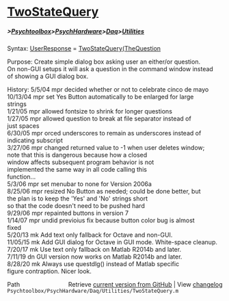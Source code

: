 # [TwoStateQuery](TwoStateQuery)
##### >[Psychtoolbox](Psychtoolbox)>[PsychHardware](PsychHardware)>[Daq](Daq)>[Utilities](Utilities)

Syntax: [UserResponse](UserResponse) = [TwoStateQuery](TwoStateQuery)[(TheQuestion]((TheQuestion),[[TheChoices](TheChoices)])  
  
Purpose: Create simple dialog box asking user an either/or question.  
On non-GUI setups it will ask a question in the command window instead  
of showing a GUI dialog box.  
  
History:  5/5/04   mpr   decided whether or not to celebrate cinco de mayo  
          10/13/04 mpr   set Yes Button automatically to be enlarged for large  
                         strings   
          1/21/05  mpr   allowed fontsize to shrink for longer questions  
          1/27/05  mpr   allowed question to break at file separator instead of  
                         just spaces   
          6/30/05  mpr   orced underscores to remain as underscores instead of  
                         indicating subscript  
          3/27/06  mpr   changed returned value to -1 when user deletes window;  
                         note that this is dangerous because how a closed  
                         window affects subsequent program behavior is not  
                         implemented the same way in all code calling this  
                         function...   
          5/3/06   mpr   set menubar to none for Version 2006a  
          8/25/06  mpr   resized No Button as needed; could be done better, but    
                         the plan is to keep the 'Yes' and 'No' strings short  
                         so that the code doesn't need to be pushed hard  
          9/29/06  mpr   repainted buttons in version 7  
          1/14/07  mpr   undid previoius fix because button color bug is almost  
                         fixed  
          5/20/13  mk    Add text only fallback for Octave and non-GUI.  
         11/05/15  mk    Add GUI dialog for Octave in GUI mode. White-space cleanup.  
          7/20/17  mk    Use text only fallback on Matlab R2014b and later.  
          7/11/19  dn    GUI version now works on Matlab R2014b and later.  
          8/28/20  mk    Always use questdlg() instead of Matlab specific  
                         figure contraption. Nicer look.  




<div class="code_header" style="text-align:right;">
  <span style="float:left;">Path&nbsp;&nbsp;</span> <span class="counter">Retrieve <a href=
  "https://raw.github.com/Psychtoolbox-3/Psychtoolbox-3/beta/Psychtoolbox/PsychHardware/Daq/Utilities/TwoStateQuery.m">current version from GitHub</a> | View <a href=
  "https://github.com/Psychtoolbox-3/Psychtoolbox-3/commits/beta/Psychtoolbox/PsychHardware/Daq/Utilities/TwoStateQuery.m">changelog</a></span>
</div>
<div class="code">
  <code>Psychtoolbox/PsychHardware/Daq/Utilities/TwoStateQuery.m</code>
</div>

